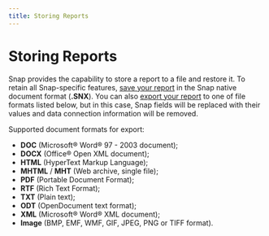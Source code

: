 ```yaml
---
title: Storing Reports
---
```

# Storing Reports
Snap provides the capability to store a report to a file and restore it. To retain all Snap-specific features, [save your report](save-a-report.md) in the Snap native document format (**.SNX**). You can also [export your report](export-a-report.md) to one of file formats listed below, but in this case, Snap fields will be replaced with their values and data connection information will be removed.

Supported document formats for export:
* **DOC** (Microsoft&#174; Word&#174; 97 - 2003 document);
* **DOCX** (Office&#174; Open XML document);
* **HTML** (HyperText Markup Language);
* **MHTML** / **MHT** (Web archive, single file);
* **PDF** (Portable Document Format);
* **RTF** (Rich Text Format);
* **TXT** (Plain text);
* **ODT** (OpenDocument text format);
* **XML** (Microsoft&#174; Word&#174; XML document);
* **Image** (BMP, EMF, WMF, GIF, JPEG, PNG or TIFF format).